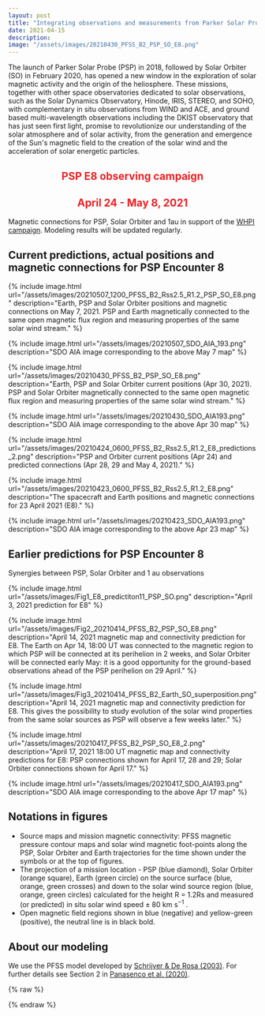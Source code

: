 ```yaml
---
layout: post
title: "Integrating observations and measurements from Parker Solar Probe, Solar Orbiter, and other space- and ground-based observatories"
date: 2021-04-15
description: 
image: "/assets/images/20210430_PFSS_B2_PSP_SO_E8.png"
---
```

The launch of Parker Solar Probe (PSP) in 2018, followed by Solar Orbiter (SO) in February 2020, has opened a new window in the exploration of solar magnetic activity and the origin of the heliosphere. These missions, together with other space observatories dedicated to solar observations, such as the Solar Dynamics Observatory, Hinode, IRIS, STEREO, and SOHO, with complementary in situ observations from WIND and ACE, and ground based multi-wavelength observations including the DKIST observatory that has just seen first light, promise to revolutionize our understanding of the solar atmosphere and of solar activity, from the generation and emergence of the Sun's magnetic field to the creation of the solar wind and the acceleration of solar energetic particles.

<h2 style="color: #ed2124; text-align: center;">PSP E8 observing campaign</h2>
<h2 style="color: #ed2124; text-align: center;">April 24 - May 8, 2021</h2>

Magnetic connections for PSP, Solar Orbiter and 1au in support of the [WHPI campaign](https://whpi.hao.ucar.edu/whpi_campaign-psp8p.php). Modeling results will be updated regularly.

## Current predictions, actual positions and magnetic connections for PSP Encounter 8
{% include image.html url="/assets/images/20210507_1200_PFSS_B2_Rss2.5_R1.2_PSP_SO_E8.png" description="Earth, PSP and Solar Orbiter positions and magnetic connections on May 7, 2021. PSP and Earth magnetically connected to the same open magnetic flux region and measuring properties of the same solar wind stream." %}

{% include image.html url="/assets/images/20210507_SDO_AIA_193.png" description="SDO AIA image corresponding to the above May 7 map" %}

{% include image.html url="/assets/images/20210430_PFSS_B2_PSP_SO_E8.png" description="Earth, PSP and Solar Orbiter current positions (Apr 30, 2021). PSP and Solar Orbiter magnetically connected to the same open magnetic flux region and measuring properties of the same solar wind stream." %}

{% include image.html url="/assets/images/20210430_SDO_AIA193.png" description="SDO AIA image corresponding to the above Apr 30 map" %}

{% include image.html url="/assets/images/20210424_0600_PFSS_B2_Rss2.5_R1.2_E8_predictions_2.png" description="PSP and Orbiter current positions (Apr 24) and predicted connections (Apr 28, 29 and May 4, 2021)." %}

{% include image.html url="/assets/images/20210423_0600_PFSS_B2_Rss2.5_R1.2_E8.png" description="The spacecraft and Earth positions and magnetic connections for 23 April 2021 (E8)." %}

{% include image.html url="/assets/images/20210423_SDO_AIA193.png" description="SDO AIA image corresponding to the above Apr 23 map" %}

## Earlier predictions for PSP Encounter 8

Synergies between PSP, Solar Orbiter and 1 au observations 

{% include image.html url="/assets/images/Fig1_E8_predictiton11_PSP_SO.png" description="April 3, 2021 prediction for E8" %}

{% include image.html url="/assets/images/Fig2_20210414_PFSS_B2_PSP_SO_E8.png" description="April 14, 2021 magnetic map and connectivity prediction for E8. The Earth on Apr 14, 18:00 UT was connected to the magnetic region to which PSP will be connected at its perihelion in 2 weeks, and Solar Orbiter will be connected early May: it is a good opportunity for the ground-based observations ahead of the PSP perihelion on 29 April." %}

{% include image.html url="/assets/images/Fig3_20210414_PFSS_B2_Earth_SO_superposition.png" description="April 14, 2021 magnetic map and connectivity prediction for E8. This gives the possibility to study evolution of the  solar wind properties from the same solar sources as PSP will observe a few weeks later." %}

{% include image.html url="/assets/images/20210417_PFSS_B2_PSP_SO_E8_2.png" description="April 17, 2021 18:00 UT magnetic map and connectivity predictions for E8: PSP connections shown for April 17, 28 and 29; Solar Orbiter connections shown for April 17." %}

{% include image.html url="/assets/images/20210417_SDO_AIA193.png" description="SDO AIA image corresponding to the above Apr 17 map" %}

## Notations in figures
  - Source maps and mission magnetic connectivity: PFSS magnetic pressure contour maps and solar wind magnetic foot-points along the PSP, Solar Orbiter and Earth trajectories for the time shown under the symbols or at the top of figures.
  - The projection of a mission location - PSP (blue diamond), Solar Orbiter (orange square), Earth (green circle) on the source surface (blue, orange, green crosses) and down to the solar wind source region (blue, orange, green circles) calculated for the height R = 1.2Rs and measured (or predicted)  in situ solar wind speed ± 80 km s<sup>−1</sup> .
  - Open magnetic ﬁeld regions shown in blue (negative) and yellow-green (positive), the neutral line is in black bold.

## About our modeling
We use the PFSS model developed by [Schrijver & De Rosa (2003)](https://ui.adsabs.harvard.edu/abs/2003SoPh..212..165S).
For further details see Section 2 in [Panasenco et al. (2020)](https://ui.adsabs.harvard.edu/abs/2020ApJS..246...54P).

{% raw  %}
<p></p>
<p></p>
<textarea id="bibtex_input" style="display:none;">
@ARTICLE{2020ApJS..246...54P,
 doi={10.3847/1538-4365/ab61f4},
  url={https://ui.adsabs.harvard.edu/link_gateway/2020ApJS..246...54P/doi:10.3847/1538-4365/ab61f4},
       author = {{Panasenco}, O and {Velli}, M and {D'Amicis}, R and {Shi}, C and {R{\'e}ville}, V and {Bale}, SD and {Badman}, ST and {Kasper}, J and {Korreck}, K and {Bonnell}, JW. and {Wit}, D and {Goetz}, K and {Harvey}, PR and {MacDowall}, RJ and {Malaspina}, DM and {Pulupa}, M and {Case}, AW and {Larson}, D and {Livi}, R and {Stevens}, M and {Whittlesey}, P},
        title = "{Exploring Solar Wind Origins and Connecting Plasma Flows from the Parker Solar Probe to 1 au: Nonspherical Source Surface and Alfv{\'e}nic Fluctuations}",
      journal = {\apjs},
     keywords = {1693, 1873, 23, 1544, 1475, 1503, 1483, 1872, 1484, 310, 1486, 1495},
         year = 2020,
        month = feb,
       volume = {246},
       number = {2},
          eid = {54},
        pages = {54},
          doi = {10.3847/1538-4365/ab61f4},
       adsurl = {https://ui.adsabs.harvard.edu/abs/2020ApJS..246...54P},
      adsnote = {Provided by the SAO/NASA Astrophysics Data System}
}
@ARTICLE{2003SoPh..212..165S,
doi={10.1023/A:1022908504100},
url={https://ui.adsabs.harvard.edu/link_gateway/2003SoPh..212..165S/doi:10.1023/A:1022908504100},
       author = {{Schrijver}, CJ and {De Rosa}, ML},
        title = "{Photospheric and heliospheric magnetic fields}",
      journal = {\solphys},
         year = 2003,
        month = jan,
       volume = {212},
       number = {1},
        pages = {165-200},
          doi = {10.1023/A:1022908504100},
       adsurl = {https://ui.adsabs.harvard.edu/abs/2003SoPh..212..165S},
      adsnote = {Provided by the SAO/NASA Astrophysics Data System}
}
@article{velli2020understanding,
  doi={10.1051/0004-6361/202038245},
  url={https://ui.adsabs.harvard.edu/link_gateway/2020A&A...642A...4V/doi:10.1051/0004-6361/202038245},
  title={Understanding the origins of the heliosphere: integrating observations and measurements from Parker Solar Probe, Solar Orbiter, and other space-and ground-based observatories},
  author={Velli, M and Harra, LK and Vourlidas, A and Schwadron, N and Panasenco, O and Liewer, PC and M{\"u}ller, D and Zouganelis, I and St Cyr, OC and Gilbert, H et al.},
  journal={Astronomy \& Astrophysics},
  volume={642},
  pages={A4},
  year={2020},
  publisher={EDP Sciences}
}
</textarea>
<script type="text/javascript" src="https://cdn.jsdelivr.net/gh/pcooksey/bibtex-js/src/bibtex_js.js"></script>
<div id="bibtex_display"></div>
{% endraw  %}
